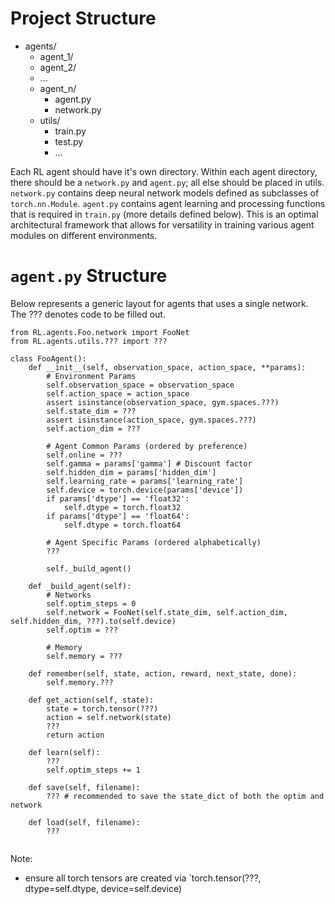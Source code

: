 # Project Structure

- agents/  
  - agent_1/  
  - agent_2/  
  - ...  
  - agent_n/  
    - agent.py  
    - network.py  
  - utils/  
    - train.py  
    - test.py  
    - ...  

Each RL agent should have it's own directory. Within each agent directory, there should be a `network.py` and `agent.py`; all else  should be placed in utils. `network.py` contains deep neural network models defined as subclasses of `torch.nn.Module`. `agent.py` contains agent learning and processing functions that is required in `train.py` (more details defined below). This is an optimal architectural framework that allows for versatility in training various agent modules on different environments. 


# `agent.py` Structure

Below represents a generic layout for agents that uses a single network. The ??? denotes code to be filled out.

```
from RL.agents.Foo.network import FooNet
from RL.agents.utils.??? import ???

class FooAgent():
    def __init__(self, observation_space, action_space, **params):
        # Environment Params
        self.observation_space = observation_space
        self.action_space = action_space
        assert isinstance(observation_space, gym.spaces.???)
        self.state_dim = ???
        assert isinstance(action_space, gym.spaces.???)
        self.action_dim = ???
        
        # Agent Common Params (ordered by preference)
        self.online = ???
        self.gamma = params['gamma'] # Discount factor
        self.hidden_dim = params['hidden_dim']
        self.learning_rate = params['learning_rate']
        self.device = torch.device(params['device'])
        if params['dtype'] == 'float32':
            self.dtype = torch.float32
        if params['dtype'] == 'float64':
            self.dtype = torch.float64

        # Agent Specific Params (ordered alphabetically)
        ???
        
        self._build_agent()     
        
    def _build_agent(self):
        # Networks
        self.optim_steps = 0
        self.network = FooNet(self.state_dim, self.action_dim, self.hidden_dim, ???).to(self.device)
        self.optim = ???
        
        # Memory
        self.memory = ???
    
    def remember(self, state, action, reward, next_state, done):
        self.memory.???
    
    def get_action(self, state):
        state = torch.tensor(???)
        action = self.network(state)
        ???
        return action

    def learn(self):
        ???
        self.optim_steps += 1

    def save(self, filename):
        ??? # recommended to save the state_dict of both the optim and network

    def load(self, filename):
        ???
       
```

Note:
- ensure all torch tensors are created via `torch.tensor(???, dtype=self.dtype, device=self.device)